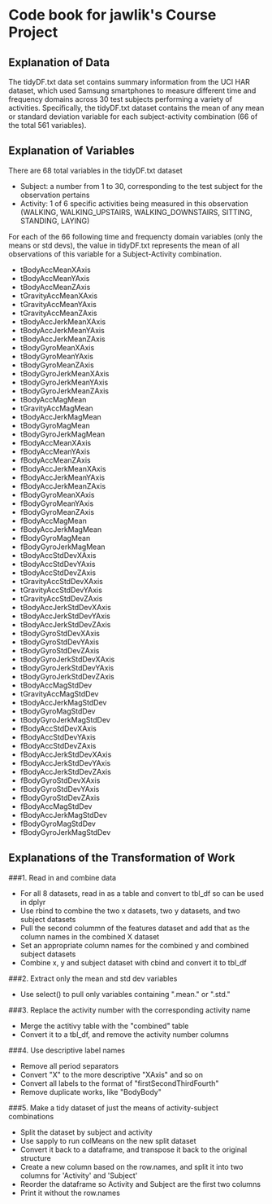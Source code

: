 # Code book for jawlik's Course Project

## Explanation of Data
The tidyDF.txt data set contains summary information from the UCI HAR dataset, which used Samsung smartphones to measure different time and frequency domains across 30 test subjects performing a variety of activities.  Specifically, the tidyDF.txt dataset contains the mean of any mean or standard deviation variable for each subject-activity combination (66 of the total 561 variables).

## Explanation of Variables
There are 68 total variables in the tidyDF.txt dataset
- Subject: a number from 1 to 30, corresponding to the test subject for the observation pertains
- Activity: 1 of 6 specific activities being measured in this observation (WALKING, WALKING_UPSTAIRS, WALKING_DOWNSTAIRS, SITTING, STANDING, LAYING)

For each of the 66 following time and frequencty domain variables (only the means or std devs), the value in tidyDF.txt represents the mean of all observations of this variable for a Subject-Activity combination.
- tBodyAccMeanXAxis
- tBodyAccMeanYAxis
- tBodyAccMeanZAxis
- tGravityAccMeanXAxis
- tGravityAccMeanYAxis
- tGravityAccMeanZAxis
- tBodyAccJerkMeanXAxis
- tBodyAccJerkMeanYAxis
- tBodyAccJerkMeanZAxis
- tBodyGyroMeanXAxis
- tBodyGyroMeanYAxis
- tBodyGyroMeanZAxis
- tBodyGyroJerkMeanXAxis
- tBodyGyroJerkMeanYAxis
- tBodyGyroJerkMeanZAxis
- tBodyAccMagMean
- tGravityAccMagMean
- tBodyAccJerkMagMean
- tBodyGyroMagMean
- tBodyGyroJerkMagMean
- fBodyAccMeanXAxis
- fBodyAccMeanYAxis
- fBodyAccMeanZAxis
- fBodyAccJerkMeanXAxis
- fBodyAccJerkMeanYAxis
- fBodyAccJerkMeanZAxis
- fBodyGyroMeanXAxis
- fBodyGyroMeanYAxis
- fBodyGyroMeanZAxis
- fBodyAccMagMean
- fBodyAccJerkMagMean
- fBodyGyroMagMean
- fBodyGyroJerkMagMean
- tBodyAccStdDevXAxis
- tBodyAccStdDevYAxis
- tBodyAccStdDevZAxis
- tGravityAccStdDevXAxis
- tGravityAccStdDevYAxis
- tGravityAccStdDevZAxis
- tBodyAccJerkStdDevXAxis
- tBodyAccJerkStdDevYAxis
- tBodyAccJerkStdDevZAxis
- tBodyGyroStdDevXAxis
- tBodyGyroStdDevYAxis
- tBodyGyroStdDevZAxis
- tBodyGyroJerkStdDevXAxis
- tBodyGyroJerkStdDevYAxis
- tBodyGyroJerkStdDevZAxis
- tBodyAccMagStdDev
- tGravityAccMagStdDev
- tBodyAccJerkMagStdDev
- tBodyGyroMagStdDev
- tBodyGyroJerkMagStdDev
- fBodyAccStdDevXAxis
- fBodyAccStdDevYAxis
- fBodyAccStdDevZAxis
- fBodyAccJerkStdDevXAxis
- fBodyAccJerkStdDevYAxis
- fBodyAccJerkStdDevZAxis
- fBodyGyroStdDevXAxis
- fBodyGyroStdDevYAxis
- fBodyGyroStdDevZAxis
- fBodyAccMagStdDev
- fBodyAccJerkMagStdDev
- fBodyGyroMagStdDev
- fBodyGyroJerkMagStdDev

## Explanations of the Transformation of Work

###1. Read in and combine data
- For all 8 datasets, read in as a table and convert to tbl_df so can be used in dplyr
- Use rbind to combine the two x datasets, two y datasets, and two subject datasets
- Pull the second colummn of the features dataset and add that as the column names in the combined X dataset
- Set an appropriate column names for the combined y and combined subject datasets
- Combine x, y and subject dataset with cbind and convert it to tbl_df

###2. Extract only the mean and std dev variables
- Use select() to pull only variables containing ".mean." or ".std."

###3. Replace the activity number with the corresponding activity name
- Merge the actitivy table with the "combined" table
- Convert it to a tbl_df, and remove the activity number columns

###4. Use descriptive label names
- Remove all period separators
- Convert "X" to the more descriptive "XAxis" and so on
- Convert all labels to the format of "firstSecondThirdFourth"
- Remove duplicate works, like "BodyBody"

###5. Make a tidy dataset of just the means of activity-subject combinations
- Split the dataset by subject and activity
- Use sapply to run colMeans on the new split dataset
- Convert it back to a dataframe, and transpose it back to the original structure
- Create a new column based on the row.names, and split it into two columns for 'Activity' and 'Subject'
- Reorder the dataframe so Activity and Subject are the first two columns
- Print it without the row.names
